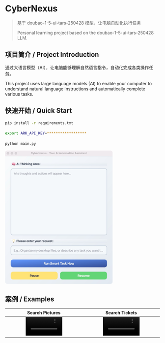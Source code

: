 # CyberNexus

> 基于 doubao-1-5-ui-tars-250428 模型，让电脑自动化执行任务
> 
> Personal learning project based on the doubao-1-5-ui-tars-250428 LLM.

## 项目简介 / Project Introduction

通过大语言模型（AI），让电脑能够理解自然语言指令，自动化完成各类操作任务。

This project uses large language models (AI) to enable your computer to understand natural language instructions and automatically complete various tasks.

## 快速开始 / Quick Start

```bash
pip install -r requirements.txt

export ARK_API_KEY=******************

python main.py
```

<img src="img/intro.jpg" alt="intro" width="350" />

## 案例 / Examples
<table>
  <thead>
    <tr>
      <th width="50%" align="center">Search Pictures</a></th>
      <th width="50%" align="center">Search Tickets</a></th>
    </tr>
  </thead>
  <tbody>
    <tr>
      <td align="center">
        <video src="https://github.com/user-attachments/assets/84bc6151-c166-458b-b352-98f09a223823" width="50%"></video>
      </td>
      <td align="center">
        <video src="https://github.com/user-attachments/assets/8c5eac14-8654-4503-b25f-b1dc77f58906" width="50%"></video>
      </td>
    </tr>
  </tbody>
</table>

